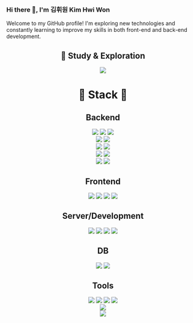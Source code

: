 ### Hi there 👋, I'm 김휘원  Kim Hwi Won

Welcome to my GitHub profile! I'm exploring new technologies and constantly learning to improve my skills in both front-end and back-end development.

<div align="center">
  
<h2>📘 Study & Exploration</h2>
<a href="https://www.notion.so/"><img src="https://img.shields.io/badge/Notion-000000?style=for-the-badge&logo=Notion&logoColor=white"/></a>

<br>
<h1>🚀 Stack 🚀</h1>

<h2>Backend</h2>
<img src="https://img.shields.io/badge/Spring-6DB33F?style=for-the-badge&logo=Spring&logoColor=white">
<img src="https://img.shields.io/badge/SpringBoot-6DB33F?style=for-the-badge&logo=SpringBoot&logoColor=white">
<img src="https://img.shields.io/badge/Spring Security-6DB33F?style=for-the-badge&logo=Spring Security&logoColor=white"><br>
<img src="https://img.shields.io/badge/Mybatis-4B5562?style=for-the-badge&logo=Mybatis&logoColor=white">
<img src="https://img.shields.io/badge/JPA-4B5562?style=for-the-badge&logo=JPA&logoColor=white"><br>
<img src="https://img.shields.io/badge/Tymeleaf-005F0F?style=for-the-badge&logo=Thymeleaf&logoColor=white">
<img src="https://img.shields.io/badge/JSP-005F0F?style=for-the-badge&logo=JSP&logoColor=white"><br>
<img src="https://img.shields.io/badge/Gradle-02303A?style=for-the-badge&logo=gradle&logoColor=white">
<img src="https://img.shields.io/badge/Maven-C71A36?style=for-the-badge&logo=apachemaven&logoColor=white"><br>
<img src="https://img.shields.io/badge/FastAPI-009688?style=for-the-badge&logo=FastAPI&logoColor=white">
<img src="https://img.shields.io/badge/Python-3776AB?style=for-the-badge&logo=Python&logoColor=white">

<h2>Frontend</h2>
<img src="https://img.shields.io/badge/HTML5-E34F26?style=for-the-badge&logo=HTML5&logoColor=white">
<img src="https://img.shields.io/badge/CSS3-1572B6?style=for-the-badge&logo=CSS3&logoColor=white">
<img src="https://img.shields.io/badge/JavaScript-F7DF1E?style=for-the-badge&logo=JavaScript&logoColor=black">
<img src="https://img.shields.io/badge/ExtJS-6DB33F?style=for-the-badge&logo=ExtJS&logoColor=white">

<h2>Server/Development</h2>
<img src="https://img.shields.io/badge/Tomcat-F8DC75?style=for-the-badge&logo=ApacheTomcat&logoColor=black">
<img src="https://img.shields.io/badge/AWS EC2-232F3E?style=for-the-badge&logo=AmazonAWS&logoColor=white">
<img src="https://img.shields.io/badge/AWS RDS-232F3E?style=for-the-badge&logo=AmazonAWS&logoColor=white">
<img src="https://img.shields.io/badge/AWS S3-232F3E?style=for-the-badge&logo=AmazonS3&logoColor=white">

<h2>DB</h2>
<img src="https://img.shields.io/badge/MySQL-4479A1?style=for-the-badge&logo=MySQL&logoColor=white">
<img src="https://img.shields.io/badge/Oracle-F80000?style=for-the-badge&logo=Oracle&logoColor=white">

<h2>Tools</h2>
<img src="https://img.shields.io/badge/IntelliJ IDEA-3B00B9?style=for-the-badge&logo=intellijidea&logoColor=white">
<img src="https://img.shields.io/badge/Visual Studio Code-007ACC?style=for-the-badge&logo=VisualStudioCode&logoColor=white">
<img src="https://img.shields.io/badge/Eclipse IDE-2C2255?style=for-the-badge&logo=EclipseIDE&logoColor=white">
<img src="https://img.shields.io/badge/DBeaver-382923?style=for-the-badge&logo=dbeaver&logoColor=white">

<br>
<img src="https://github-readme-stats.vercel.app/api/top-langs/?username=Hhhhhwon&layout=compact&theme=vision-friendly-dark"><br>
<img src="https://github-readme-stats.vercel.app/api?username=Hhhhhwon&show_icons=true&theme=vision-friendly-dark">

</div>

  

<!--
**Hhhhhwon/Hhhhhwon** is a ✨ _special_ ✨ repository because its `README.md` (this file) appears on your GitHub profile.

Here are some ideas to get you started:

- 🔭 I’m currently working on ...
- 🌱 I’m currently learning ...
- 👯 I’m looking to collaborate on ...
- 🤔 I’m looking for help with ...
- 💬 Ask me about ...
- 📫 How to reach me: ...
- 😄 Pronouns: ...
- ⚡ Fun fact: ...





